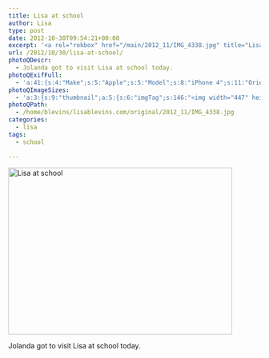 ```yaml
---
title: Lisa at school
author: Lisa
type: post
date: 2012-10-30T09:54:21+00:00
excerpt: '<a rel="rokbox" href="/main/2012_11/IMG_4338.jpg" title="Lisa at school"><img width="447" height="334" alt="Lisa at school" src="/thumbnail/2012_11/IMG_4338.jpg" class="photoQexcerpt photoQLinkImg" /></a>'
url: /2012/10/30/lisa-at-school/
photoQDescr:
  - Jolanda got to visit Lisa at school today.
photoQExifFull:
  - 'a:41:{s:4:"Make";s:5:"Apple";s:5:"Model";s:8:"iPhone 4";s:11:"Orientation";s:17:"1: Normal (0 deg)";s:11:"xResolution";s:26:"72 dots per ResolutionUnit";s:11:"yResolution";s:26:"72 dots per ResolutionUnit";s:14:"ResolutionUnit";s:4:"Inch";s:8:"Software";s:3:"6.0";s:8:"DateTime";s:19:"2012:10:30 10:54:21";s:12:"ExposureTime";s:8:"1/60 sec";s:7:"FNumber";s:5:"f/2.8";s:15:"ExposureProgram";s:7:"Program";s:15:"ISOSpeedRatings";s:3:"100";s:11:"ExifVersion";s:12:"version 2.21";s:16:"DateTimeOriginal";s:19:"2012:10:30 10:54:21";s:17:"DateTimedigitized";s:19:"2012:10:30 10:54:21";s:17:"ShutterSpeedValue";s:8:"1/60 sec";s:13:"ApertureValue";s:5:"f/2.8";s:15:"BrightnessValue";s:14:"4.878985035784";s:12:"MeteringMode";s:13:"Multi-Segment";s:5:"Flash";s:8:"No Flash";s:11:"FocalLength";s:7:"3.85 mm";s:15:"SubjectLocation";s:4:"1295";s:15:"FlashPixVersion";s:9:"version 1";s:10:"ColorSpace";s:4:"sRGB";s:14:"ExifImageWidth";s:11:"2592 pixels";s:15:"ExifImageHeight";s:11:"1936 pixels";s:13:"SensingMethod";s:35:"Unknown: One Chip Color Area Sensor";s:12:"ExposureMode";s:1:"0";s:12:"WhiteBalance";s:1:"0";s:16:"SceneCaptureMode";s:1:"0";s:20:"FocalLength35mmEquiv";s:0:"";s:7:"NumTags";s:1:"9";s:18:"Latitude Reference";s:1:"N";s:8:"Latitude";s:15:"52.355333333333";s:19:"Longitude Reference";s:1:"E";s:9:"Longitude";s:15:"5.9823333333333";s:18:"Altitude Reference";s:15:"Above Sea Level";s:8:"Altitude";s:16:"15.947321428571m";s:4:"Time";s:10:"17.24:54:9";s:17:"ImageDirectionRef";s:1:"T";s:14:"ImageDirection";s:15:"137.42111650485";}'
photoQImageSizes:
  - 'a:3:{s:9:"thumbnail";a:5:{s:6:"imgTag";s:146:"<img width="447" height="334" alt="Lisa at school" src="/thumbnail/2012_11/IMG_4338.jpg" class="PhotoQImg" />";s:6:"imgUrl";s:68:"/thumbnail/2012_11/IMG_4338.jpg";s:7:"imgPath";s:71:"/home/blevins/lisablevins.com/thumbnail/2012_11/IMG_4338.jpg";s:8:"imgWidth";s:3:"447";s:9:"imgHeight";s:3:"334";}s:4:"main";a:5:{s:6:"imgTag";s:141:"<img width="700" height="523" alt="Lisa at school" src="/main/2012_11/IMG_4338.jpg" class="PhotoQImg" />";s:6:"imgUrl";s:63:"/main/2012_11/IMG_4338.jpg";s:7:"imgPath";s:66:"/home/blevins/lisablevins.com/main/2012_11/IMG_4338.jpg";s:8:"imgWidth";s:3:"700";s:9:"imgHeight";s:3:"523";}s:8:"original";a:5:{s:6:"imgTag";s:147:"<img width="2592" height="1936" alt="Lisa at school" src="/original/2012_11/IMG_4338.jpg" class="PhotoQImg" />";s:6:"imgUrl";s:67:"/original/2012_11/IMG_4338.jpg";s:7:"imgPath";s:70:"/home/blevins/lisablevins.com/original/2012_11/IMG_4338.jpg";s:8:"imgWidth";s:4:"2592";s:9:"imgHeight";s:4:"1936";}}'
photoQPath:
  - /home/blevins/lisablevins.com/original/2012_11/IMG_4338.jpg
categories:
  - lisa
tags:
  - school

---
```

<a rel="lightbox" href="/main/2012_11/IMG_4338.jpg" title="Lisa at school"><img width="447" height="334" alt="Lisa at school" src="/thumbnail/2012_11/IMG_4338.jpg" class="photoQcontent photoQLinkImg" /></a>

<div class="photoQDescr">
  Jolanda got to visit Lisa at school today.
</div>